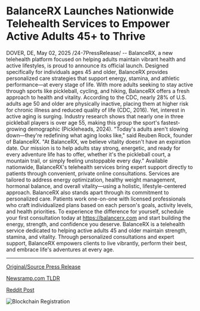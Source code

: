 # BalanceRX Launches Nationwide Telehealth Services to Empower Active Adults 45+ to Thrive

DOVER, DE, May 02, 2025 /24-7PressRelease/ -- BalanceRX, a new telehealth platform focused on helping adults maintain vibrant health and active lifestyles, is proud to announce its official launch. Designed specifically for individuals ages 45 and older, BalanceRX provides personalized care strategies that support energy, stamina, and athletic performance—at every stage of life.  With more adults seeking to stay active through sports like pickleball, cycling, and hiking, BalanceRX offers a fresh approach to health and vitality. According to the CDC, nearly 28% of U.S. adults age 50 and older are physically inactive, placing them at higher risk for chronic illness and reduced quality of life (CDC, 2016). Yet, interest in active aging is surging. Industry research shows that nearly one in three pickleball players is over age 55, making this group the sport's fastest-growing demographic (Pickleheads, 2024).  "Today's adults aren't slowing down—they're redefining what aging looks like," said Reuben Rock, founder of BalanceRX. "At BalanceRX, we believe vitality doesn't have an expiration date. Our mission is to help adults stay strong, energetic, and ready for every adventure life has to offer, whether it's the pickleball court, a mountain trail, or simply feeling unstoppable every day."  Available nationwide, BalanceRX's telehealth services bring expert support directly to patients through convenient, private online consultations. Services are tailored to address energy optimization, healthy weight management, hormonal balance, and overall vitality—using a holistic, lifestyle-centered approach.  BalanceRX also stands apart through its commitment to personalized care. Patients work one-on-one with licensed professionals who craft individualized plans based on each person's goals, activity levels, and health priorities.  To experience the difference for yourself, schedule your first consultation today at https://balancerx.com and start building the energy, strength, and confidence you deserve.  BalanceRX is a telehealth service dedicated to helping active adults 45 and older maintain strength, stamina, and vitality. Through personalized consultations and expert support, BalanceRX empowers clients to live vibrantly, perform their best, and embrace life's adventures at every age. 

---

[Original/Source Press Release](https://www.24-7pressrelease.com/press-release/522395/balancerx-launches-nationwide-telehealth-services-to-empower-active-adults-45-to-thrive)
                    

[Newsramp.com TLDR](https://newsramp.com/curated-news/balancerx-launches-telehealth-platform-for-active-adults-45/8ee2fb90df7ac1fa43a0e3d65f4ab1b9) 

 



[Reddit Post](https://www.reddit.com/r/newsramp/comments/1kcv011/balancerx_launches_telehealth_platform_for_active/) 



![Blockchain Registration](https://cdn.newsramp.app/24-7PressRelease/qrcode/255/2/bold2mSE.webp)